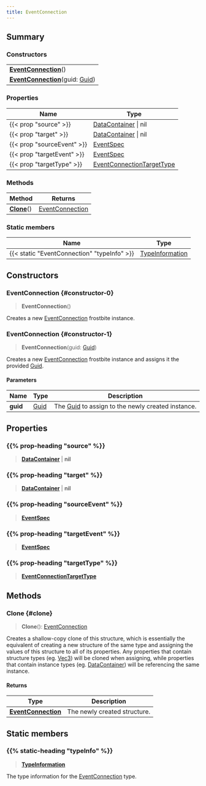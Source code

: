 ```yaml
---
title: EventConnection
---
```


## Summary

### Constructors

|  |
| --- |
| **[EventConnection](#constructor-0)**() |
| **[EventConnection](#constructor-1)**(guid: [Guid](/vext/ref/shared/type/guid)) |

### Properties

| Name | Type |
| ---- | ---- |
| {{< prop "source" >}} | [DataContainer](/vext/ref/shared/type/datacontainer) \| nil |
| {{< prop "target" >}} | [DataContainer](/vext/ref/shared/type/datacontainer) \| nil |
| {{< prop "sourceEvent" >}} | [EventSpec](/vext/ref/fb/eventspec) |
| {{< prop "targetEvent" >}} | [EventSpec](/vext/ref/fb/eventspec) |
| {{< prop "targetType" >}} | [EventConnectionTargetType](/vext/ref/fb/eventconnectiontargettype) |

### Methods

| Method | Returns |
| ------ | ------- |
| **[Clone](#clone)**() | [EventConnection](/vext/ref/fb/eventconnection) |

### Static members

| Name | Type |
| ---- | ---- |
| {{< static "EventConnection" "typeInfo" >}} | [TypeInformation](/vext/ref/shared/type/typeinformation) |

## Constructors

### EventConnection {#constructor-0}

> **EventConnection**()

Creates a new [EventConnection](/vext/ref/fb/eventconnection) frostbite instance.

### EventConnection {#constructor-1}

> **EventConnection**(guid: [Guid](/vext/ref/shared/type/guid))

Creates a new [EventConnection](/vext/ref/fb/eventconnection) frostbite instance and assigns it the provided [Guid](/vext/ref/shared/type/guid).

#### Parameters

| Name | Type | Description |
| ---- | ---- | ----------- |
| **guid** | [Guid](/vext/ref/shared/type/guid) | The [Guid](/vext/ref/shared/type/guid) to assign to the newly created instance. |

## Properties

### {{% prop-heading "source" %}}

> **[DataContainer](/vext/ref/shared/type/datacontainer)** \| **nil**

### {{% prop-heading "target" %}}

> **[DataContainer](/vext/ref/shared/type/datacontainer)** \| **nil**

### {{% prop-heading "sourceEvent" %}}

> **[EventSpec](/vext/ref/fb/eventspec)**

### {{% prop-heading "targetEvent" %}}

> **[EventSpec](/vext/ref/fb/eventspec)**

### {{% prop-heading "targetType" %}}

> **[EventConnectionTargetType](/vext/ref/fb/eventconnectiontargettype)**

## Methods

### Clone {#clone}

> **Clone**(): [EventConnection](/vext/ref/fb/eventconnection)

Creates a shallow-copy clone of this structure, which is essentially the equivalent of creating a new structure of the same type and assigning the values of this structure to all of its properties. Any properties that contain structure types (eg. [Vec3](/vext/ref/shared/type/vec3)) will be cloned when assigning, while properties that contain instance types (eg. [DataContainer](/vext/ref/shared/type/datacontainer)) will be referencing the same instance.

#### Returns

| Type | Description |
| ---- | ----------- |
| **[EventConnection](/vext/ref/fb/eventconnection)** | The newly created structure. |

## Static members

### {{% static-heading "typeInfo" %}}

> **[TypeInformation](/vext/ref/shared/type/typeinformation)**

The type information for the [EventConnection](/vext/ref/fb/eventconnection) type.

